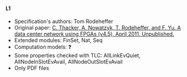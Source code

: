 #### L1
- Specification's authors: Tom Rodeheffer
- Original paper: <a href="https://www.microsoft.com/en-us/research/publication/the-data-center-network-l1-switch-protocol/">C. Thacker, A. Nowatzyk, T. Rodeheffer, and F. Yu. A data center network using
FPGAs (v4.5), April 2011. Unpublished.</a>
- Extended modules: FinSet, Nat, Seq
- Computation models: ❓
- Some properties checked with TLC: AllLinkEvQuiet, AllNodeInSlotEvAvail, AllNodeOutSlotEvAvail
- Only PDF files